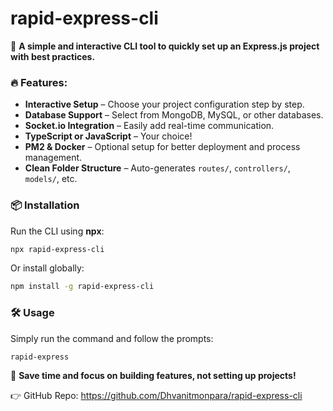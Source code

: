 # rapid-express-cli  

🚀 **A simple and interactive CLI tool to quickly set up an Express.js project with best practices.**  

### 🔥 Features:  
- **Interactive Setup** – Choose your project configuration step by step.  
- **Database Support** – Select from MongoDB, MySQL, or other databases.  
- **Socket.io Integration** – Easily add real-time communication.  
- **TypeScript or JavaScript** – Your choice!  
- **PM2 & Docker** – Optional setup for better deployment and process management.  
- **Clean Folder Structure** – Auto-generates `routes/`, `controllers/`, `models/`, etc.  

### 📦 Installation  
Run the CLI using **npx**:  
```sh
npx rapid-express-cli
```  
Or install globally:  
```sh
npm install -g rapid-express-cli
```  

### 🛠 Usage  
Simply run the command and follow the prompts:  
```sh
rapid-express
```  

🎯 **Save time and focus on building features, not setting up projects!**  

👉 GitHub Repo: https://github.com/Dhvanitmonpara/rapid-express-cli